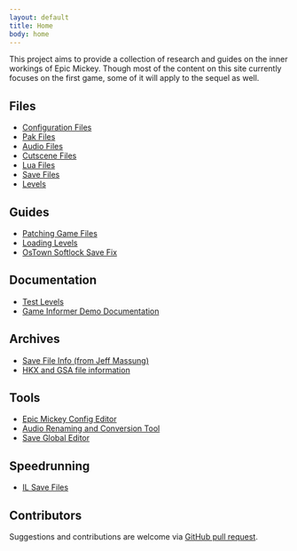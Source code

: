 ```yaml
---
layout: default
title: Home
body: home
---
```


This project aims to provide a collection of research and guides on the inner workings of Epic Mickey. Though most of the content on this site currently focuses on the first game, some of it will apply to the sequel as well.

<div class="home-grid">
<div markdown="1">

## Files
* [Configuration Files](./configuration-files)
* [Pak Files](./pak-files)
* [Audio Files](./audio-files)
* [Cutscene Files](./cutscene-files)
* [Lua Files](./lua-files)
* [Save Files](./save-files)
* [Levels](./levels)

</div>

<div markdown="1">

## Guides
* [Patching Game Files](./patching-game-files)
* [Loading Levels](./levels)
* [OsTown Softlock Save Fix](./ostown-softlock-save-fix)

</div>

<div markdown="1">

## Documentation
* [Test Levels](./test-levels)
* [Game Informer Demo Documentation](./game-informer-demo-documentation)

</div>

<div markdown="1">

## Archives
* [Save File Info (from Jeff Massung)](./archive/save-info-jeff-massung)
* [HKX and GSA file information](./archive/hkx-gsa-info)

</div>

<div markdown="1">

## Tools
* [Epic Mickey Config Editor](./tools/cmdline/)
* [Audio Renaming and Conversion Tool](./tools/batch-audio-tool)
* [Save Global Editor](./tools/global-editor)

</div>

<div markdown="1">

## Speedrunning
* [IL Save Files](./speedrunning/il-saves)

</div>
</div>

## Contributors

Suggestions and contributions are welcome via [GitHub pull request](https://github.com/andrewplus/epic-mickey-docs/pulls).

<!-- Contributors list (fetched asynchronously from the GitHub api) -->
<ul markdown="1" id="contributor-list"></ul>
<script async>
    fetch("https://api.github.com/repos/andrewplus/epic-mickey-docs/contributors")
        .then(response => response.json())
        .then(data => show_contributors(data));
    
    function show_contributors(contributors) {
        contributors.forEach(function(contributor) {
            var li = document.createElement("li");
            li.innerHTML = `<a href="${contributor.html_url}">${contributor.login}</a> (${contributor.contributions} commits)`;
            document.getElementById("contributor-list").appendChild(li);
        });
    }
</script>